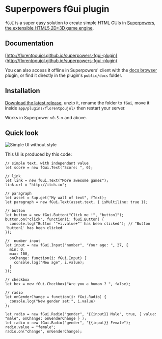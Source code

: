 # Superpowers fGui plugin

`fGUI` is a super easy solution to create simple HTML GUIs in [Superpowers, the extensible HTML5 2D+3D game engine](http://sparklinlabs.com).


## Documentation

[http://florentpoujol.github.io/superpowers-fgui-plugin](http://florentpoujol.github.io/superpowers-fgui-plugin)

You can also access it offline in Superpowers' client with the [docs browser](https://github.com/florentpoujol/superpowers-docs-browser-plugin) plugin, or find it directly in the plugin's `public/docs` folder.

## Installation

[Download the latest release](https://github.com/florentpoujol/superpowers-fGui-plugin/releases), unzip it, rename the folder to `fGui`, move it inside `app/plugins/florentpoujol/` then restart your server.

Works in Superpower `v0.5.x` and above.

## Quick look

![Simple UI without style](https://dl.dropboxusercontent.com/u/51314747/superpowers/fgui_readme_example.jpg)

This UI is produced by this code:

    // simple text, with independant value
    let score = new fGui.Text("Score: ", 0);

    // link
    let link = new fGui.Text("More awesome games");
    link.url = "http://itch.io";

    // paragraph
    let asset = Sup.get("My wall of text", fText);
    let paragraph = new fGui.Text(asset.text, { isMultiline: true });

    // button
    let button = new fGui.Button("Click me !", "button1");
    button.on("click", function(i: fGui.Button) {
      console.log("Button '"+i.value+"' has been clicked"); // "Button 'button1' has been clicked 
    });

    //  number input
    let input = new fGui.Input("number", "Your age: ", 27, { 
      min: 0,
      max: 100,
      onChange: function(i: fGui.Input) {
        console.log("New age", i.value);
      }
    });

    // checkbox
    let box = new fGui.Checkbox("Are you a human ? ", false);

    // radio
    let onGenderChange = function(i: fGui.Radio) {
      console.log("New gender set:", i.value)
    };

    let radio = new fGui.Radio("gender", "{{input}} Male", true, { value: "male", onChange: onGenderChange } );
    let radio = new fGui.Radio("gender", "{{input}} Female");
    radio.value = "female";
    radio.on("change", onGenderChange);

